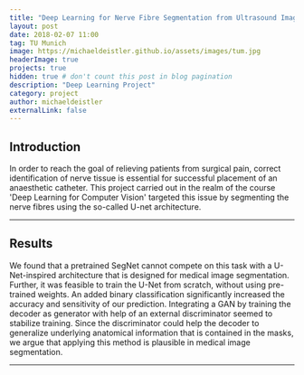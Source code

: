 ```yaml
---
title: "Deep Learning for Nerve Fibre Segmentation from Ultrasound Images"
layout: post
date: 2018-02-07 11:00
tag: TU Munich
image: https://michaeldeistler.github.io/assets/images/tum.jpg
headerImage: true
projects: true
hidden: true # don't count this post in blog pagination
description: "Deep Learning Project"
category: project
author: michaeldeistler
externalLink: false
---
```


## Introduction
In order to reach the goal of relieving patients from surgical pain, correct identification of nerve tissue is essential for successful placement of an anaesthetic catheter. This project  carried out in the realm of the course 'Deep Learning for Computer Vision' targeted this issue by segmenting the nerve fibres using the so-called U-net architecture.

---

## Results
We found that a pretrained SegNet cannot compete on this task with a U-Net-inspired architecture that is designed for medical image segmentation. Further, it was feasible to train the U-Net from scratch, without using pre-trained weights. An added binary classification significantly increased the accuracy and sensitivity of our prediction. Integrating a GAN by training the decoder as generator with help of an external discriminator seemed to stabilize training. Since the discriminator could help the decoder to generalize underlying anatomical information that is contained in the masks, we argue that applying this method is plausible in medical image segmentation.

---
